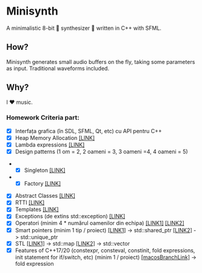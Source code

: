 # Minisynth
A minimalistic 8-bit 🎵 synthesizer 🎵 written in C++ with SFML.

## How?
Minisynth generates small audio buffers on the fly, taking some parameters as input. Traditional waveforms included.

## Why?
I ❤️ music.

### Homework Criteria part:

- [x] Interfața grafica (în SDL, SFML, Qt, etc) cu API pentru C++
- [x] Heap Memory Allocation [[LINK]](https://github.com/antonioganea/minisynth/blob/master/src/SoundSynth.cpp#L53)
- [x] Lambda expressions [[LINK]](https://github.com/antonioganea/minisynth/blob/master/main.cpp#L44)
- [x] Design patterns (1 om = 2, 2 oameni = 3, 3 oameni =4, 4 oameni = 5)
+ - [x] Singleton [[LINK]](https://github.com/antonioganea/minisynth/blob/master/include/VirtualController.hpp)
+ - [x] Factory [[LINK]](https://github.com/antonioganea/minisynth/blob/master/include/ui/UIFactory.hpp)
- [x] Abstract Classes [[LINK]](https://github.com/antonioganea/minisynth/blob/master/include/Interactable.hpp)
- [x] RTTI [[LINK]](https://github.com/antonioganea/minisynth/blob/master/include/ui/ElementManager.hpp#L22)
- [x] Templates [[LINK]](https://github.com/antonioganea/minisynth/blob/master/include/ui/ElementManager.hpp#L22)
- [x] Exceptions (de extins std::exception) [[LINK]](https://github.com/antonioganea/minisynth/blob/master/include/ui/BayanKeyboard.hpp#L9)
- [x] Operatori (minim 4 * numărul oamenilor din echipa) [[LINK1]](https://github.com/antonioganea/minisynth/commit/7bec8cfb2f150efc3749ddd6751af3064363c66a) [[LINK2]](https://github.com/antonioganea/minisynth/commit/fb91c0cd3fc4ac5639b5a9367f0aad4db7b83062)
- [x] Smart pointers (minim 1 tip / proiect) [[LINK1]](https://github.com/antonioganea/minisynth/blob/master/src/AssetsRegistry.cpp#L7) -> std::shared_ptr [[LINK2]](https://github.com/antonioganea/minisynth/blob/master/src/ui/UIFactory.cpp#L17) -> std::unique_ptr
- [x] STL [[LINK1]](https://github.com/antonioganea/minisynth/blob/master/include/AssetsRegistry.hpp#L11) -> std::map [[LINK2]](https://github.com/antonioganea/minisynth/blob/master/include/ui/ElementManager.hpp#L9) -> std::vector
- [x] Features of C++17/20 (constexpr, consteval, constinit, fold expressions, init statement for if/switch, etc) (minim 1 / proiect) [[macosBranchLink]](https://github.com/antonioganea/minisynth/blob/macos/src/ui/BayanKeyboard.cpp#L4) -> fold expression
